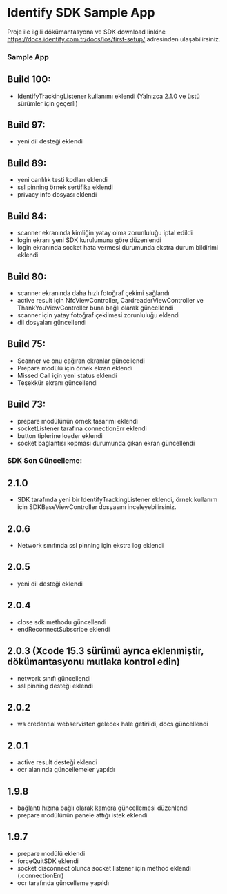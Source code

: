 # Identify SDK Sample App
Proje ile ilgili dökümantasyona ve SDK download linkine https://docs.identify.com.tr/docs/ios/first-setup/ adresinden ulaşabilirsiniz.

### Sample App 

## Build 100:
- IdentifyTrackingListener kullanımı eklendi (Yalnızca 2.1.0 ve üstü sürümler için geçerli)

## Build 97:
- yeni dil desteği eklendi

## Build 89:
- yeni canlılık testi kodları eklendi
- ssl pinning örnek sertifika eklendi
- privacy info dosyası eklendi

## Build 84:
- scanner ekranında kimliğin yatay olma zorunluluğu iptal edildi
- login ekranı yeni SDK kurulumuna göre düzenlendi
- login ekranında socket hata vermesi durumunda ekstra durum bildirimi eklendi



## Build 80:
- scanner ekranında daha hızlı fotoğraf çekimi sağlandı 
- active result için NfcViewController, CardreaderViewController ve ThankYouViewController buna bağlı olarak güncellendi
- scanner için yatay fotoğraf çekilmesi zorunluluğu eklendi
- dil dosyaları güncellendi

## Build 75:
- Scanner ve onu çağıran ekranlar güncellendi
- Prepare modülü için örnek ekran eklendi
- Missed Call için yeni status eklendi
- Teşekkür ekranı güncellendi


## Build 73:
- prepare modülünün örnek tasarımı eklendi
- socketListener tarafına connectionErr eklendi
- button tiplerine loader eklendi
- socket bağlantısı kopması durumunda çıkan ekran güncellendi



### SDK Son Güncelleme:

## 2.1.0
- SDK tarafında yeni bir IdentifyTrackingListener eklendi, örnek kullanım için SDKBaseViewController dosyasını inceleyebilirsiniz.

## 2.0.6
- Network sınıfında ssl pinning için ekstra log eklendi

## 2.0.5
- yeni dil desteği eklendi

## 2.0.4
- close sdk methodu güncellendi
- endReconnectSubscribe eklendi

## 2.0.3 (Xcode 15.3 sürümü ayrıca eklenmiştir, dökümantasyonu mutlaka kontrol edin)
- network sınıfı güncellendi
- ssl pinning desteği eklendi

## 2.0.2
- ws credential webservisten gelecek hale getirildi, docs güncellendi

## 2.0.1
- active result desteği eklendi
- ocr alanında güncellemeler yapıldı

## 1.9.8
- bağlantı hızına bağlı olarak kamera güncellemesi düzenlendi
- prepare modülünün panele attığı istek eklendi

## 1.9.7
- prepare modülü eklendi
- forceQuitSDK eklendi
- socket disconnect olunca socket listener için method eklendi (.connectionErr)
- ocr tarafında güncelleme yapıldı
